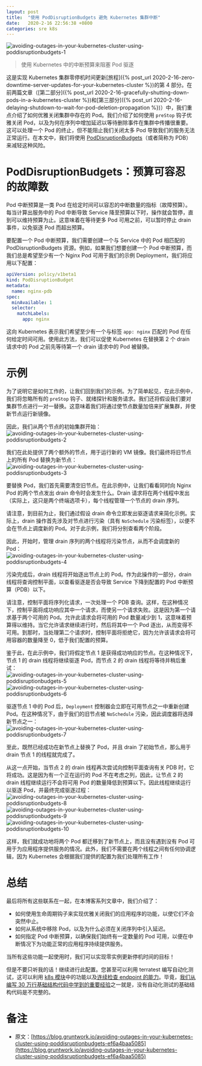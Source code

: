 ```yaml
---
layout: post
title:  "使用 PodDisruptionBudgets 避免 Kubernetes 集群中断"
date:   2020-2-16 22:56:38 +0800
categories: sre k8s
---
```

![avoiding-outages-in-your-kubernetes-cluster-using-poddisruptionbudgets-1](/assets/img/avoiding-outages-in-your-kubernetes-cluster-using-poddisruptionbudgets-1.png)
> 使用 Kubernetes 中的中断预算来阻塞 Pod 驱逐

这是实现 Kubernetes 集群零停机时间更新[旅程]({% post_url 2020-2-16-zero-downtime-server-updates-for-your-kubernetes-cluster %})的第 4 部分。在前两篇文章（[第二部分]({% post_url 2020-2-16-gracefully-shutting-down-pods-in-a-kubernetes-cluster %})和[第三部分]({% post_url 2020-2-16-delaying-shutdown-to-wait-for-pod-deletion-propagation %})）中，我们重点介绍了如何优雅关闭集群中存在的 Pod。我们介绍了如何使用 `preStop` 钩子优雅关闭 Pod，以及为何在序列中增加延迟以等待删除事件在集群中传播很重要。这可以处理一个 Pod 的终止，但不能阻止我们关闭太多 Pod 导致我们的服务无法正常运行。在本文中，我们将使用 [PodDisruptionBudgets](https://kubernetes.io/docs/concepts/workloads/pods/disruptions/#how-disruption-budgets-work)（或者简称为 PDB）来减轻这种风险。

# PodDisruptionBudgets：预算可容忍的故障数

Pod 中断预算是一类 Pod 在给定时间可以容忍的中断数量的指标（故障预算）。每当计算出服务中的 Pod 中断导致 Service 降至预算以下时，操作就会暂停，直到可以维持预算为止。这意味着在等待更多 Pod 可用之前，可以暂时停止 drain 事件，以免驱逐 Pod 而超出预算。

要配置一个 Pod 中断预算，我们需要创建一个与 Service 中的 Pod 相匹配的 PodDisruptionBudgets 资源。例如，如果我们想要创建一个 Pod 中断预算，而我们总是希望至少有一个 Nginx Pod 可用于我们的示例 Deployment，我们将应用以下配置：

```yaml
apiVersion: policy/v1beta1
kind: PodDisruptionBudget
metadata:
  name: nginx-pdb
spec:
  minAvailable: 1
  selector:
    matchLabels:
      app: nginx
```

这向 Kubernetes 表示我们希望至少有一个与标签 `app: nginx` 匹配的 Pod 在任何给定时间可用。使用此方法，我们可以促使 Kubernetes 在替换第 2 个 drain 请求中的 Pod 之前先等待第一个 drain 请求中的 Pod 被替换。

# 示例

为了说明它是如何工作的，让我们回到我们的示例。为了简单起见，在此示例中，我们将忽略所有的 `preStop` 钩子、就绪探针和服务请求。我们还将假设我们要对集群节点进行一对一替换。这意味着我们将通过使节点数量加倍来扩展集群，并使新节点运行新镜像。

因此，我们从两个节点的初始集群开始：
![avoiding-outages-in-your-kubernetes-cluster-using-poddisruptionbudgets-2](/assets/img/avoiding-outages-in-your-kubernetes-cluster-using-poddisruptionbudgets-2.png)

我们在此处提供了两个额外的节点，用于运行新的 VM 镜像。我们最终将旧节点上的所有 Pod 替换为新节点：
![avoiding-outages-in-your-kubernetes-cluster-using-poddisruptionbudgets-3](/assets/img/avoiding-outages-in-your-kubernetes-cluster-using-poddisruptionbudgets-3.png)

要替换 Pod，我们首先需要清空旧节点。在此示例中，让我们看看同时向 Nginx Pod 的两个节点发出 drain 命令时会发生什么。Drain 请求将在两个线程中发出（实际上，这只是两个终端选项卡），每个线程管理一个节点的 drain 序列。

请注意，到目前为止，我们通过假设 drain 命令立即发出驱逐请求来简化示例。实际上，drain 操作首先涉及对节点进行污染（具有 `NoSchedule` 污染标签），以便不会在节点上调度新的 Pod。对于此示例，我们将分别查看两个阶段。

因此，开始时，管理 drain 序列的两个线程将污染节点，从而不会调度新的 Pod：
![avoiding-outages-in-your-kubernetes-cluster-using-poddisruptionbudgets-4](/assets/img/avoiding-outages-in-your-kubernetes-cluster-using-poddisruptionbudgets-4.png)

污染完成后，drain 线程将开始逐出节点上的 Pod。作为此操作的一部分，drain 线程将查询控制平面，以查看驱逐是否会导致 Service 下降到配置的 Pod 中断预算（PDB）以下。

请注意，控制平面将序列化请求，一次处理一个 PDB 查询。这样，在这种情况下，控制平面将成功响应其中一个请求，而使另一个请求失败。这是因为第一个请求基于两个可用的 Pod。允许此请求会将可用的 Pod 数量减少到 1，这意味着预算得以维持。当它允许请求继续进行时，然后将其中一个 Pod 逐出，从而变得不可用。到那时，当处理第二个请求时，控制平面将拒绝它，因为允许该请求会将可用容器的数量降至 0，低于我们配置的预算。

鉴于此，在此示例中，我们将假定节点 1 是获得成功响应的节点。在这种情况下，节点 1 的 drain 线程将继续驱逐 Pod，而节点 2 的 drain 线程将等待并稍后重试：
![avoiding-outages-in-your-kubernetes-cluster-using-poddisruptionbudgets-5](/assets/img/avoiding-outages-in-your-kubernetes-cluster-using-poddisruptionbudgets-5.png)
![avoiding-outages-in-your-kubernetes-cluster-using-poddisruptionbudgets-6](/assets/img/avoiding-outages-in-your-kubernetes-cluster-using-poddisruptionbudgets-6.png)

驱逐节点 1 中的 Pod 后，`Deployment` 控制器会立即在可用节点之一中重新创建 Pod。在这种情况下，由于我们的旧节点被 `NoSchedule` 污染，因此调度器将选择新节点之一：
![avoiding-outages-in-your-kubernetes-cluster-using-poddisruptionbudgets-7](/assets/img/avoiding-outages-in-your-kubernetes-cluster-using-poddisruptionbudgets-7.png)

至此，既然已经成功在新节点上替换了 Pod，并且 drain 了初始节点，那么用于 drain 节点 1 的线程就完成了。

从这一点开始，当节点 2 的 drain 线程再次尝试向控制平面查询有关 PDB 时，它将成功。这是因为有一个正在运行的 Pod 不在考虑之列，因此，让节点 2 的 drain 线程继续运行不会将可用 Pod 的数量降低到预算以下。因此线程继续运行以驱逐 Pod，并最终完成驱逐过程：
![avoiding-outages-in-your-kubernetes-cluster-using-poddisruptionbudgets-8](/assets/img/avoiding-outages-in-your-kubernetes-cluster-using-poddisruptionbudgets-8.png)
![avoiding-outages-in-your-kubernetes-cluster-using-poddisruptionbudgets-9](/assets/img/avoiding-outages-in-your-kubernetes-cluster-using-poddisruptionbudgets-9.png)
![avoiding-outages-in-your-kubernetes-cluster-using-poddisruptionbudgets-10](/assets/img/avoiding-outages-in-your-kubernetes-cluster-using-poddisruptionbudgets-10.png)

这样，我们就成功地将两个 Pod 都迁移到了新节点上，而且没有遇到没有 Pod 可用于为应用程序提供服务的情况。此外，我们不需要在两个线程之间有任何协调逻辑，因为 Kubernetes 会根据我们提供的配置为我们处理所有工作！

# 总结

最后将所有这些联系在一起，在本博客系列文章中，我们介绍了：

* 如何使用生命周期钩子来实现优雅关闭我们的应用程序的功能，以使它们不会突然中止。
* 如何从系统中移除 Pod，以及为什么必须在关闭序列中引入延迟。
* 如何指定 Pod 中断预算，以确保我们始终有一定数量的 Pod 可用，以便在中断情况下为功能正常的应用程序持续提供服务。

当所有这些功能一起使用时，我们可以实现零实例更新停机时间的目标！

但是不要只听我的话！继续进行此配置。您甚至可以利用 terratest 编写自动化测试，这可以利用 [k8s 模块](https://godoc.org/github.com/gruntwork-io/terratest/modules/k8s)中的功能以及[连续检查 endpoint 的能力](https://godoc.org/github.com/gruntwork-io/terratest/modules/http-helper#ContinuouslyCheckUrl)。毕竟，[我们从编写 30 万行基础结构代码中学到的重要经验](https://blog.gruntwork.io/5-lessons-learned-from-writing-over-300-000-lines-of-infrastructure-code-36ba7fadeac1)之一就是，没有自动化测试的基础结构代码是不完整的。

# 备注

* 原文：[https://blog.gruntwork.io/avoiding-outages-in-your-kubernetes-cluster-using-poddisruptionbudgets-ef6a4baa5085](https://blog.gruntwork.io/avoiding-outages-in-your-kubernetes-cluster-using-poddisruptionbudgets-ef6a4baa5085)